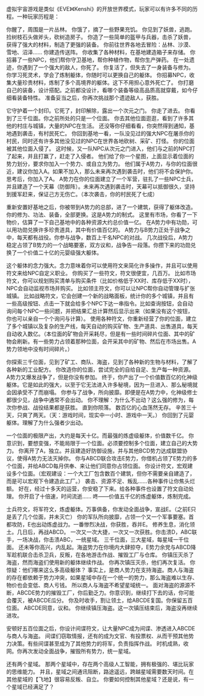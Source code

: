虚拟宇宙游戏是类似《EVE》《Kenshi》的开放世界模式，玩家可以有许多不同的历程。一种玩家历程是：

你醒了，周围是一片丛林。
你饿了，摘了一些野果充饥。
你见到了妖兽，逃跑。捡树枝石头做斧头，砍树造房子。
你造了一些简单的盔甲与兵器，击杀了妖兽，获得了强大的材料，制造了更强的装备。
你前往世界各地去冒险：丛林、沙漠、雪地、沼泽……
你建造传送阵。
你收集了各种材料，在基地建造箱子来存储。
你招募了一些NPC，他们帮你守卫基地，帮你种植作物，帮你生产弹药。
在一处遗迹，你遇到了一个强大的敌人，你死了。
你复活了，但失去了一身装备与修为。
你学习死灵术，学会了炼制躯体，你随时可以更换自己的躯体。
你招募NPC，收集大量珍贵材料，炼制了多个高境界的躯体。这下不用担心意外死亡了。
你打磨自己的装备，设计搭配。之前都没设计，看哪个装备等级高品质高就穿戴，如今仔细看装备特性。
准备妥当之后，你再次挑战那个遗迹敌人，获胜。

它守护着一个封印。它死了，封印解除，露出一个次元之门。
你走了进去。
你看到了三千位面。你之前所处的只是一个位面。
你去其他位面逛逛，看到了许多其他的村庄与城镇，大量的NPC在生活。
还没等你仔细看看，你突然得到通知，基地遇到袭击，有村民死亡。
你回到基地一看，一队没见过的强大NPC在屠杀你的村民，同时还有许多其他没见过的NPC在世界各地砍树、采矿、打怪。
你的位面被其他位面入侵了。
这时候，又一队NPC从次元之门进入，他们与之前的NPC打了起来，并且打赢了，赶走了入侵者。
他们给了你一个星图，上面显示着位面的势力划分，要求你加入一个势力、或自立为势力。
他们属于A势力，与你的位面很近，建议你加入A。如果不加入，那么未来再次遇到袭击时，他们将不会保护你。
思考后，你加入了A。
A势力在你的位面建立了一个军营，驻扎了一些NPC士兵，并且建造了一个天幕（防御阵）。未来再次遇到袭击时，天幕可以抵御很久，坚持到援军赶来，保证己方无伤亡。（本次袭击，你的村民死了七成）

重新安置好基地之后，你被带到A势力的总部，进了一个建筑，获得了躯体改造。你的修为、功法、装备，全部更换。这是A势力的制式。
这里有市场，你看了一下物价，估算了一下自己基地中的各种资源大约总价值一亿。
在A势力中有功勋，可以用功勋兑换许多珍贵道具，其中有价值百亿的。
A势力与B势力正处于战争之中，每天都有战役。你参与战争，数百上千名NPC的对战。
几次战役后，A势力稳定占领了B势力的一个战略要塞，双方议和，战争告一段落。你攒下来的功勋兑换了一个价值二十亿的元婴级强大躯体。

这个躯体的念力强大。念力意味着你可以使用符文来简化许多操作，并且可以使用符文来给NPC自定义职业。
你购买了一些符文，符文很便宜，几百万。
比如市场符文，你可以规划购买清单与购买条件（比如价格低于XX时、库存低于XX时），NPC会自动监视市场并购买。
比如领主符文，你可以让NPC帮你自动管理与扩张城镇。
比如战略符文，它会创建一个新的战略面板，统计你的多个城镇，并且有一些高级按钮、点击一下就会给多个NPC下达一串指令。比如查询按钮，会自动询问每个NPC一些问题，并把结果汇总计算然后显示出来（如果没有这个按钮，你也可以亲自一个个询问与计算）。
使用各种符文，你重新经营了你的位面，建立了多个城镇以及复杂的生产线，每天自动的购买矿物、生产道具、出售道具，每天自动收入数亿。（本位面的矿物会开采耗尽，但是有一些时间碎片位面、其中的矿物会刷新。有一些势力占领着那种位面，会开采其中的矿物、然后在市场出售。A势力领地中没有时间碎片。）

你探索三千位面，见到了矿工、商队、海盗，见到了各种新的生物与材料，了解了各种新的工业配方。
你改造你的位面，尝试完全的自给自足、生产每一种资源。
A势力又爆发战争了，但是你没有参加。
终于，你产出了一个价值数百亿的化神级躯体。它是如此的强大，以至于它无法进入许多秘境，因为一旦进入、那么秘境就会因承受不了而崩塌。
你参与了战争，所向披靡。即便是在A势力中，化神级修士都很少见，战争中通常不会出动。
你不理解：为什么不出动？这么强的修为，每次你参战、战役结果都是获胜。
直到你陨落。
数百亿的心血荡然无存。
辛苦三十天，只爽了两天。（天：游戏时间，现实中一小时、游戏中一天。）
你回到了元婴躯体。理解了为什么强者少出动。

一个位面的极限产出，大约是每天十亿。而最强的炼虚级躯体，价值数千亿。
你意识到，要想变强，不能局限于一个位面。必须要控制多个位面，建立自己的大势力。
你离开了A，独立。并且建造好防御设施，并与其他BCD势力达成联盟协议，使得A势力无法灭掉你。
你与ABCD联合攻击E势力，你借机占领了E势力的多个位面，并给ABCD每月供奉、来让他们同意你占领位面。
你设计符文，宏观建设多个位面。（宏观建设：一个大工厂包含数百个建筑，但你不需要亲自建造了，而是可以宏观下令建造此工厂。）
袭击、资源不足、叛乱……各种事件让你焦头烂额。
好在，经过十多天的运营，你安稳了下来。给各种事件也设置了符文自动处理。
你开启了十倍速，时间流逝……
咚——价值五千亿的炼虚躯体，炼制完成。

士兵符文，将军符文，炼虚躯体。万事俱备，你发动全面战争，宣战E。（之前E只是丢了几个位面，并未灭亡）
你的军队所向披靡，占领一个又一个军事要塞。首都攻防，E也出动炼虚战力。一番惨烈决战，你获胜，吞并E。
修养生息，消化领土。几日后，再战ABCD。
一次又一次大捷，一次又一次获胜。你击溃D，ABC联手，一场决战，你击溃ABC，一统星域。
三千位面，三大星域，每星域一千位面。
还未等你高兴，内乱起。海盗势力在你境内大肆掠夺，E势力余党与ABCD降军趁机联合击杀卫兵，反叛，在各地游击作战、摧毁工厂与仓库。
你镇压灭杀了海盗，然而海盗们使用新的躯体继续作战。
你再次镇压灭杀，他们再次复活。
你惊疑：他们哪来这么多高级躯体？
事实上，是商人势力在支持海盗。商人与海盗的存在都依赖于势力冲突，如果星域中存在一个统一的势力，那么海盗难以生存、物价也会变低、商人亏钱。
所以商人与海盗不希望星域统一。
面对海盗的源源不断，ABCDE势力的摧毁工厂，你后勤乏力。你意识到，继续打下去的话，你可能会覆灭，被ABCDE瓜分。
你及时收手，割让领土，给ABCDE复国。你保留五百位面。
ABCDE同意，议和。
你继续镇压海盗。这一次镇压结束后，海盗没再继续进攻。

安顿好五百位面之后，你设计间谍符文，让大量NPC成为间谍、渗透进入ABCDE与商人与海盗。
间谍们窃取情报，还有的成为文官、有投票权、从而干预其他势力决策。有些间谍甚至成为了其他势力的将军，负责指挥作战。
时机成熟，收网。你再次发动全面战争，摧毁所有势力，统一星域。

还有两个星域。
那两个星域中，存在两个高级人工智能，拥有极强的、堪比玩家的思维能力。
并且，星域之间通讯阻断，路途遥远，跨越星域需要数天时间。在其他星域的【飞地】很容易反叛、自立。
你要如何控制其他星域？还是说，有一个星域已经满足了？